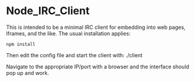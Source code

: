# Node_IRC_Client

This is intended to be a minimal IRC client for embedding into
web pages, Iframes, and the like.  The usual installation
applies:

    npm install


Then edit the config file and start the client with:  ./client

Navigate to the appropriate IP/port with a browser and the
interface should pop up and work.


